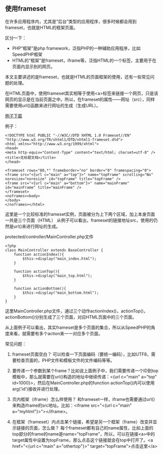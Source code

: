 ## 使用frameset

在许多应用程序内，尤其是“后台”类型的应用程序，很多时候都会用到frameset，也就是HTML的框架页面。

区分一下：

- PHP“框架”是php framework，泛指PHP的一种辅助应用程序，比如SpeedPHP框架
- HTML的“框架”是frameset，iframe等，泛指HTML的一个标签，主要用于在页面内显示别的网页。

本文主要讲述的是frameset，也就是HTML的页面框架的使用，还有一些常见问题的处理。

在HTML页面中，使用frameset其实相等于使用&lt;a&gt;标签来链接一个网页，只是该网页的显示是在当前页面之中。所以，在frameset的属性——网址（src），同样需要使用url()函数来进行网址的生成（生成URL）。

[例子下载](images/7.zip)

例子：

    <!DOCTYPE html PUBLIC "-//W3C//DTD XHTML 1.0 Frameset//EN" "http://www.w3.org/TR/xhtml1/DTD/xhtml1-frameset.dtd">
    <html xmlns="http://www.w3.org/1999/xhtml">
    <head>
    <meta http-equiv="Content-Type" content="text/html; charset=utf-8" />
    <title>无标题文档</title>
    </head>

    <frameset rows="80,*" frameborder="no" border="0" framespacing="0">
    <frame src="<{url c="main" a="top"}>" name="topFrame" scrolling="No" noresize="noresize" id="topFrame" title="topFrame" />
    <frame src="<{url c="main" a="bottom"}>" name="mainFrame" id="mainFrame" title="mainFrame" />
    </frameset>
    <noframes><body>
    </body>
    </noframes></html>
    
这里是一个比较标准的frameset实例，页面被分为上下两个区域，加上本身页面一共是三个页面（HTML）
从例子可以看出，frameset的链接地址src，使用的仍然是url()来进行网址的生成。

protected/controller/MainController.php文件

    <?php
    class MainController extends BaseController {
        function actionIndex(){
            $this->display("main_index.html");
        }

        function actionTop(){
            $this->display("main_top.html");
        }
        
        function actionBottom(){
            $this->display("main_bottom.html");
        }
    }
    
这里MainController.php文件，通过三个动作actionIndex()，actionTop()，actionBottom()分别生成了三个页面，对应HTML页面中的三个页面。

从上面例子可以看出，其实frameset是多个页面的集合，所以从SpeedPHP的角度来看，就需要有多个action来一一对应多个页面。

常见问题：

1. frameset页面空白？ 可以检查一下页面编码（要统一编码），比如UTF8，需要检查页面的<meta>，PHP文件和模板文件的文件编码等等。

2. 要传递一个参数到某个frame？比如说上面例子中，我们需要传递一个ID到top模板中，那么就需要在url()构造的地址中继续传递：<{url c="main" a="top" id=1000}>，然后在MainController.php的function actionTop()内可以使用arg('id')接收并进行处理。

3. 页内框架（iframe）怎么样使用？ 和frameset一样，iframe也需要通过url()来构造iframe的src地址。比如：&lt;iframe src="<{url c="main" a="myhtml"}>"&gt;&lt;/iframe&gt;。

4. 在框架（frameset）内点击某个链接，希望是另一个框架（frame）改变并显示链接的页面，怎么做？ 每个frameset都有自己的name属性，比如上面的top部分的frame的name是name="topFrame"，所以，可以在链接&lt;a&gt;中的target属性中设置为topFrame，那么点击这个链接就会在top中打开了。&lt;a href="<{url c="main" a="othertop"}>" target="topFrame"&gt;点击这里&lt;/a&gt;